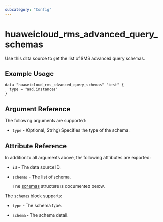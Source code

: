 ```yaml
---
subcategory: "Config"
---
```


# huaweicloud_rms_advanced_query_schemas

Use this data source to get the list of RMS advanced query schemas.

## Example Usage

```hcl
data "huaweicloud_rms_advanced_query_schemas" "test" {
  type = "aad.instances"
}
```

## Argument Reference

The following arguments are supported:

* `type` - (Optional, String) Specifies the type of the schema.

## Attribute Reference

In addition to all arguments above, the following attributes are exported:

* `id` - The data source ID.

* `schemas` - The list of schema.

  The [schemas](#schemas_struct) structure is documented below.

<a name="schemas_struct"></a>
The `schemas` block supports:

* `type` - The schema type.

* `schema` - The schema detail.
